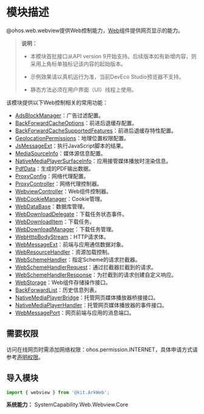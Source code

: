 # 模块描述
<!--Kit: ArkWeb-->
<!--Subsystem: Web-->
<!--Owner: @yp99ustc-->
<!--SE: @ctqctq99-->
<!--TSE: @ghiker-->

@ohos.web.webview提供Web控制能力，[Web](arkts-basic-components-web.md)组件提供网页显示的能力。

> **说明：**
>
> - 本模块首批接口从API version 9开始支持。后续版本如有新增内容，则采用上角标单独标记该内容的起始版本。
>
> - 示例效果请以真机运行为准，当前DevEco Studio预览器不支持。
>
> - 静态方法必须在用户界面（UI）线程上使用。

该模块提供以下Web控制相关的常用功能：

- [AdsBlockManager](./arkts-apis-webview-AdsBlockManager.md)：广告过滤配置。
- [BackForwardCacheOptions](./arkts-apis-webview-BackForwardCacheOptions.md)：前进后退缓存配置。
- [BackForwardCacheSupportedFeatures](./arkts-apis-webview-BackForwardCacheSupportedFeatures.md)：前进后退缓存特性配置。
- [GeolocationPermissions](./arkts-apis-webview-GeolocationPermissions.md)：地理位置权限配置。
- [JsMessageExt](./arkts-apis-webview-JsMessageExt.md)：执行JavaScript脚本的结果。
- [MediaSourceInfo](./arkts-apis-webview-MediaSourceInfo.md)：媒体源信息配置。
- [NativeMediaPlayerSurfaceInfo](./arkts-apis-webview-NativeMediaPlayerSurfaceInfo.md)：应用接管媒体播放时渲染信息。
- [PdfData](./arkts-apis-webview-PdfData.md)：生成的PDF输出数据。
- [ProxyConfig](./arkts-apis-webview-ProxyConfig.md)：网络代理配置。
- [ProxyController](./arkts-apis-webview-ProxyController.md)：网络代理控制器。
- [WebviewController](./arkts-apis-webview-WebviewController.md)：Web组件控制器。
- [WebCookieManager](./arkts-apis-webview-WebCookieManager.md)：Cookie管理。
- [WebDataBase](./arkts-apis-webview-WebDataBase.md)：数据库管理。
- [WebDownloadDelegate](./arkts-apis-webview-WebDownloadDelegate.md)：下载任务状态事件。
- [WebDownloadItem](./arkts-apis-webview-WebDownloadItem.md)：下载任务。
- [WebDownloadManager](./arkts-apis-webview-WebDownloadManager.md)：下载任务管理。
- [WebHttpBodyStream](./arkts-apis-webview-WebHttpBodyStream.md)：HTTP请求体。
- [WebMessageExt](./arkts-apis-webview-WebMessageExt.md)：前端与应用通信数据对象。
- [WebResourceHandler](./arkts-apis-webview-WebResourceHandler.md)：资源加载控制。
- [WebSchemeHandler](./arkts-apis-webview-WebSchemeHandler.md)：指定Scheme的请求拦截器。
- [WebSchemeHandlerRequest](./arkts-apis-webview-WebSchemeHandlerRequest.md)：通过拦截器拦截到的请求。
- [WebSchemeHandlerResponse](./arkts-apis-webview-WebSchemeHandlerResponse.md)：为拦截到的请求创建自定义响应。
- [WebStorage](./arkts-apis-webview-WebStorage.md)：Web组件存储操作接口。
- [BackForwardList](./arkts-apis-webview-BackForwardList.md)：历史信息列表。
- [NativeMediaPlayerBridge](./arkts-apis-webview-NativeMediaPlayerBridge.md)：托管网页媒体播放器桥接接口。
- [NativeMediaPlayerHandler](./arkts-apis-webview-NativeMediaPlayerHandler.md)：托管网页媒体播放器的事件接口。
- [WebMessagePort](./arkts-apis-webview-WebMessagePort.md)：网页前端与应用的消息端口。

## 需要权限

访问在线网页时需添加网络权限：ohos.permission.INTERNET，具体申请方式请参考[声明权限](../../security/AccessToken/declare-permissions.md)。

## 导入模块

```ts
import { webview } from '@kit.ArkWeb';
```

**系统能力：** SystemCapability.Web.Webview.Core